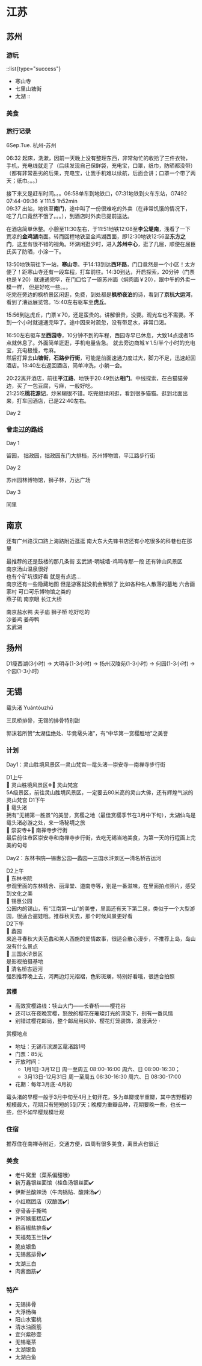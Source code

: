 # 江苏

## 苏州

### 游玩

::list{type="success"}

- 寒山寺  
- 七里山塘街
- 太湖
::

### 美食

### 旅行记录

6Sep.Tue. 杭州-苏州

06:32 起床，洗漱，因前一天晚上没有整理东西，非常匆忙的收拾了三件衣物，手机，充电线就走了（后续发现自己保鲜袋，充电宝，口罩，纸巾，防晒都没带）  
（都有非常恶劣的后果，充电宝，让我手机难以续航，后面会讲；口罩一个带了两天；纸巾。。。）

接下来又是赶车时间。。。06:58单车到地铁口，07:31地铁到火车东站，G7492 07:44-09:36 ￥111.5 1h52min  
09:37 出站，地铁至**南门**，途中叫了一份很难吃的外卖（在非常饥饿的情况下，吃了几口竟然不饿了。。。），到酒店时外卖已提前送达。

在酒店简单休整。小憩至11:30左右，于11:51地铁12:08至**李公堤南**，浅看了一下荒凉的**金鸡湖**南面。转而回程地铁至金鸡湖西面，即12:30地铁12:56至**东方之门**，这里有很不错的视角。环湖闲逛少时，进入**苏州中心**，逛了几层，顺便在屈臣氏买了防晒，小涂一下。

13:50地铁前往下一站，**寒山寺**。于14:13到达**西环路**，门口竟然是一个小区！太方便了！距寒山寺还有一段车程，打车前往。14:30到达，开启探索，20分钟（门票也是￥20）就速通完毕，在门口恰了一碗苏州面（焖肉面￥20），跟中午的外卖一模一样， 但是好吃一些。。。  
吃完在旁边的枫桥景区闲逛，免费，到处都是**枫桥夜泊**的诗，看到了**京杭大运河**，看到了漕运展览馆。15:40左右驱车至**虎丘**。

15:56到达虎丘，门票￥70，还是蛮贵的。讲解很贵，没要。观光车也不需要。不到一个小时就速通完毕了。途中因来时疏忽，没有带足水，非常口渴。

16:50左右驱车至**西园寺**，10分钟不到的车程，西园寺早已休息，大致14点或者15点就休息了。外面简单逛逛，手机电量告急。
就去旁边商城￥1.5/半个小时的充电宝，充电极慢，亏麻。  
然后打算去**山塘街**，**石路步行街**，可能是前面速通力度过大，脚力不足，迅速赶回酒店。18:40左右返回酒店，简单冲洗，小躺一会。

20:22离开酒店，前往**平江路**，地铁于20:49到达**相门**。中线探索，在白猫猫旁边，买了一包豆腐，亏麻，一般好吃。  
21:25吃**桃花源记**，炒米糊很不错。吃完继续闲逛，看到很多猫猫。逛到北面出来，打车回酒店，已是22:40左右。

Day 2

### 曾走过的路线

Day 1

留园， 拙政园，拙政园东门大排档，苏州博物馆，平江路步行街

Day 2

苏州园林博物馆，狮子林，万达广场

Day 3

同里

## 南京

还有广州路汉口路上海路附近逛逛 南大东大先锋书店还有小吃很多的科巷也在那里

最推荐的还是鼓楼的那几条街 玄武湖-明城墙-鸡鸣寺那一段 还有钟山风景区  
南京汤山温泉很好  
也有个矿坑很好看 就是有点远…  
南京还有一些隐藏地图 但是游客就没机会解锁了 比如各种名人散落的墓地 六合画家村 可口可乐博物馆之类的  
燕子矶 南京眼 长江大桥  

南京盐水鸭 夫子庙 狮子桥 吃好吃的  
沙姜鸡 姜母鸭  
玄武湖

## 扬州

D1瘦西湖(3小时) → 大明寺(1-3小时) → 扬州汉陵苑(1-3小时) → 何园(1-3小时) → 个园(1-3小时)

## 无锡

鼋头渚 Yuántóuzhǔ

三凤桥排骨，无锡的排骨特别甜

郭沫若所赞“太湖佳绝处、毕竟鼋头渚”，有“中华第一赏樱胜地”之美誉

### 计划

Day1：灵山胜境风景区—灵山梵宫—鼋头渚—崇安寺—南禅寺步行街  

D1上午  
🌟 灵山胜境风景区➕🌟 灵山梵宫  
5A级景区，前往灵山胜境风景区，一定要去80米高的灵山大佛，还有辉煌气派的灵山梵宫
D1下午  
🌟 鼋头渚  
拥有“无锡第一胜景”的美誉，赏樱之地（最佳赏樱季节在3月中下旬），太湖仙岛是鼋头渚必游之处，来一场秘境之旅  
🌟 崇安寺➕🌟 南禅寺步行街  
最后前往市区崇安寺和南禅寺步行街，去吃无锡当地美食，为第一天的行程画上完美的句号  

Day2：东林书院—锡惠公园—蠡园—三国水浒景区—清名桥古运河

D2上午  
🌟 东林书院  
参观里面的东林精舍、丽泽堂、道南寺等，别是一番滋味，在里面拍点照片，感受到文化之美  
🌟 锡惠公园  
公园内的锡山，有“江南第一山”的美誉，里面还有天下第二泉，类似于一个大型游园，很适合遛娃哦。推荐秋天去，那个时候风景更好看  
D2下午  
🌟 蠡园  
来追寻春秋大夫范蠡和美人西施的爱情故事，很适合散心漫步，不推荐上岛，岛山没有什么景点  
🌟 三国水浒景区  
是影视拍摄基地  
🌟 清名桥古运河  
强烈推荐晚上去，河两边灯光褶褶，色彩斑斓，特别好看哦，很适合拍照  

#### 赏樱

- 高效赏樱路线：犊山大门——长春桥——樱花谷
- 还可以在夜晚赏樱，怒放的樱花在璀璨灯光的渲染下，别有一番风情
- 别错过樱花邮局，整个邮局用风铃、樱花灯笼装饰，浪漫满分 ·

赏樱地点  

- 地址：无锡市滨湖区鼋渚路1号
- 门票：85元
- 开放时间：
  - 1月1日-3月12日 周一至周五 08:00-16:00 周六、日 08:00-16:30；
  - 3月13日-12月31日 周一至周五 08:30-16:30 周六、日 08:30-17:00
- 花期：每年3月底-4月初

鼋头渚的早樱一般于3月中旬至4月上旬开花，多为单瓣或半重瓣，其中吉野樱的规模最大，花期只有短短的5到7天；晚樱为重瓣品种，花期要晚一些，也长一些，但不如早樱规模壮观

### 住宿

推荐住在南禅寺附近，交通方便，四周有很多美食，离景点也很近

### 美食

- 老牛窝里（菜系偏甜哦）
- 新万鑫银丝面馆（桂鱼汤银丝面✔️
- 伊斯兰酸辣汤（牛肉锅贴、酸辣汤✔️）
- 小红糕团店（双酿团✔️）
- 穿骨香手撕鸭
- 许阿姨蛋糕店✔️
- 稻香椒盐排条✔️
- 天福苑玉兰饼✔️
- 脆皮银鱼
- 无锡酱排骨✔️
- 太湖三白
- 肉酱面筋✔️

### 特产

- 无锡排骨
- 大浮杨梅
- 阳山水蜜桃
- 清水油面筋
- 宜兴紫砂壶
- 无锡毫茶
- 太湖银鱼
- 太湖白鱼

